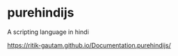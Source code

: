 # purehindijs
A scripting language in hindi 

https://ritik-gautam.github.io/Documentation.purehindijs/
